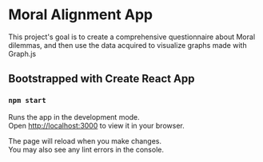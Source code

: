 # Moral Alignment App
This project's goal is to create a comprehensive questionnaire about Moral dilemmas,
and then use the data acquired to visualize graphs made with Graph.js

## Bootstrapped with Create React App
### `npm start`

Runs the app in the development mode.\
Open [http://localhost:3000](http://localhost:3000) to view it in your browser.

The page will reload when you make changes.\
You may also see any lint errors in the console.